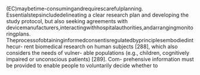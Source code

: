 (EC)maybetime-consumingandrequirescarefulplanning. Essentialstepsincludedelineating
a clear research plan and developing the study protocol, but also seeking agreements with
devicemanufacturers,interactingwithhospitalauthorities,andarrangingmonitoringplans.
Theprocessofobtaininginformedconsentisregulatedbyprinciplesembodiedinthecur-
rent biomedical research on human subjects [288], which also considers the needs of vulner-
able populations (e.g., children, cognitively impaired or unconscious patients) [289]. Com-
prehensive information must be provided to enable people to voluntarily decide whether to